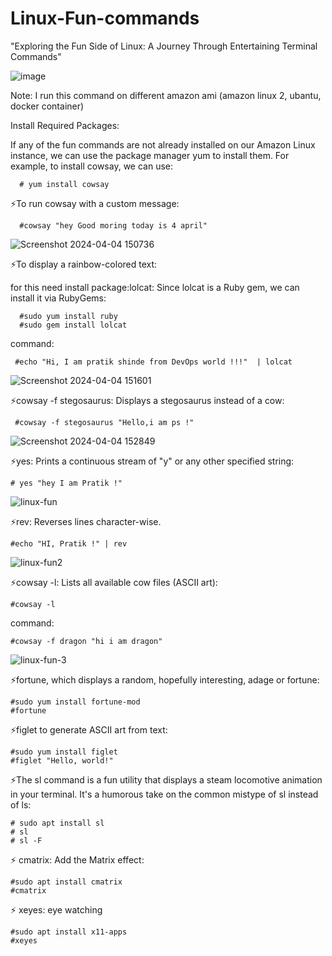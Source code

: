 # Linux-Fun-commands
"Exploring the Fun Side of Linux: A Journey Through Entertaining Terminal Commands" 

![image](https://github.com/Pratikshinde55/Linux-Fun-commands/assets/145910708/f6ed21dc-3f30-46b7-8089-5a4155273c6f)

Note: I run this command on different amazon ami (amazon linux 2, ubantu, docker container)


Install Required Packages:

If any of the fun commands are not already installed on our Amazon Linux instance, we can use the package manager yum to install them. For example,
to install cowsay, we can use:

      # yum install cowsay

⚡To run cowsay with a custom message:

      #cowsay "hey Good moring today is 4 april"

![Screenshot 2024-04-04 150736](https://github.com/Pratikshinde55/Linux-Fun-commands/assets/145910708/db5be2df-1a65-474e-9f4b-fa9c2ca25f3d)

⚡To display a rainbow-colored text:

for this need install package:lolcat: Since lolcat is a Ruby gem, we can install it via RubyGems:
      
      #sudo yum install ruby
      #sudo gem install lolcat

command:

     #echo "Hi, I am pratik shinde from DevOps world !!!"  | lolcat

![Screenshot 2024-04-04 151601](https://github.com/Pratikshinde55/Linux-Fun-commands/assets/145910708/a2255471-bedb-454d-9428-9852dbd384cd)

      
⚡cowsay -f stegosaurus: Displays a stegosaurus instead of a cow:

     #cowsay -f stegosaurus "Hello,i am ps !"

![Screenshot 2024-04-04 152849](https://github.com/Pratikshinde55/Linux-Fun-commands/assets/145910708/1444e7cd-e359-44f6-af10-dcf4fdb35058)

⚡yes: Prints a continuous stream of "y" or any other specified string:

    # yes "hey I am Pratik !"

![linux-fun](https://github.com/Pratikshinde55/Linux-Fun-commands/assets/145910708/48a9299b-3db7-4efe-a1f1-a064da1559d3)


⚡rev: Reverses lines character-wise.

    #echo "HI, Pratik !" | rev

![linux-fun2](https://github.com/Pratikshinde55/Linux-Fun-commands/assets/145910708/31d85e3f-37cb-4a8f-a4f8-66a39ad83ed1)


⚡cowsay -l: Lists all available cow files (ASCII art):

    #cowsay -l

command:

    #cowsay -f dragon "hi i am dragon"

![linux-fun-3](https://github.com/Pratikshinde55/Linux-Fun-commands/assets/145910708/3f578534-336d-46eb-bf3e-9cd52b8fc595)

⚡fortune, which displays a random, hopefully interesting, adage or fortune:

    #sudo yum install fortune-mod
    #fortune

⚡figlet to generate ASCII art from text:

    #sudo yum install figlet
    #figlet "Hello, world!"


⚡The sl command is a fun utility that displays a steam locomotive animation in your terminal. It's a humorous take on the common mistype of sl instead of ls:

    # sudo apt install sl
    # sl
    # sl -F


⚡ cmatrix: Add the Matrix effect:

    #sudo apt install cmatrix
    #cmatrix


⚡ xeyes: eye watching 

    #sudo apt install x11-apps
    #xeyes


















     




